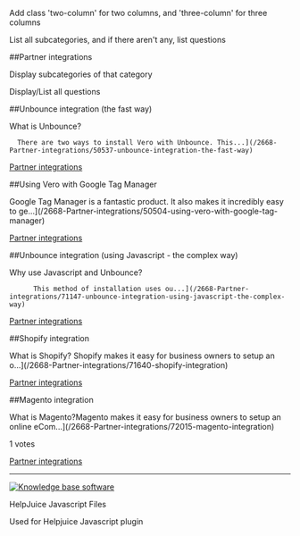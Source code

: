 
  
Add class 'two-column' for two columns, and 'three-column' for three columns
  
List all subcategories, and if there aren't any, list questions
    
##Partner integrations
    
Display subcategories of that category
    
    
Display/List all questions
    
      
##Unbounce integration (the fast way)
          
What is Unbounce?
 
	  There are two ways to install Vero with Unbounce. This...](/2668-Partner-integrations/50537-unbounce-integration-the-fast-way)  
        
[Partner integrations](/2668-Partner-integrations)
    
      
##Using Vero with Google Tag Manager
          
Google Tag Manager is a fantastic product. It also makes it incredibly easy to ge...](/2668-Partner-integrations/50504-using-vero-with-google-tag-manager)  
        
[Partner integrations](/2668-Partner-integrations)
    
      
##Unbounce integration (using Javascript - the complex way)
          
Why use Javascript and Unbounce?
 
	      This method of installation uses ou...](/2668-Partner-integrations/71147-unbounce-integration-using-javascript-the-complex-way)  
        
[Partner integrations](/2668-Partner-integrations)
    
      
##Shopify integration
          
What is Shopify?
        Shopify makes it easy for business owners to setup an o...](/2668-Partner-integrations/71640-shopify-integration)  
        
[Partner integrations](/2668-Partner-integrations)
    
      
##Magento integration
          
What is Magento?Magento makes it easy for business owners to setup an online eCom...](/2668-Partner-integrations/72015-magento-integration)  
        
1 votes
          
          
[Partner integrations](/2668-Partner-integrations)
         
        
          
****
                
            
            
[![Knowledge base software](http://assets.helpjuice.com/themes/cube-theme/images/powered-by-helpjuice-badge.png)](http://helpjuice.com)  
  
    
HelpJuice Javascript Files
      
      
      
Used for Helpjuice Javascript plugin
      
      
      
      
    
